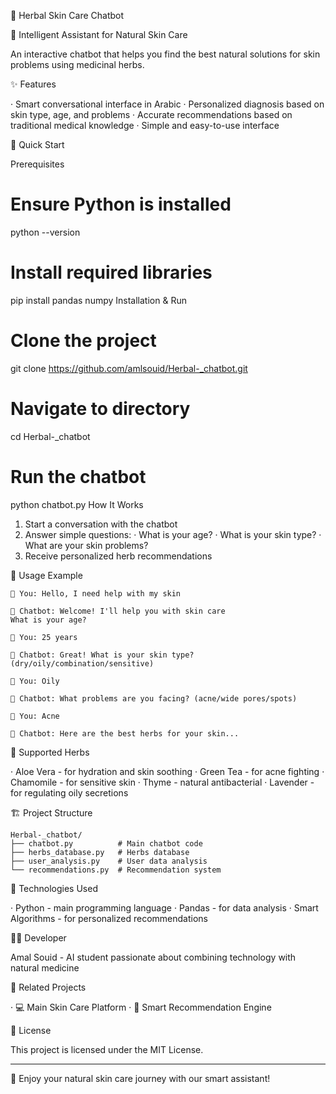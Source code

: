 🤖 Herbal Skin Care Chatbot

🌿 Intelligent Assistant for Natural Skin Care

An interactive chatbot that helps you find the best natural solutions for skin problems using medicinal herbs.

✨ Features

· Smart conversational interface in Arabic
· Personalized diagnosis based on skin type, age, and problems
· Accurate recommendations based on traditional medical knowledge
· Simple and easy-to-use interface

🚀 Quick Start

Prerequisites
# Ensure Python is installed
python --version

# Install required libraries
pip install pandas numpy
Installation & Run
# Clone the project
git clone https://github.com/amlsouid/Herbal-_chatbot.git

# Navigate to directory
cd Herbal-_chatbot

# Run the chatbot
python chatbot.py
 How It Works

1. Start a conversation with the chatbot
2. Answer simple questions:
   · What is your age?
   · What is your skin type?
   · What are your skin problems?
3. Receive personalized herb recommendations

📝 Usage Example

```
👤 You: Hello, I need help with my skin

🤖 Chatbot: Welcome! I'll help you with skin care
What is your age?

👤 You: 25 years

🤖 Chatbot: Great! What is your skin type? (dry/oily/combination/sensitive)

👤 You: Oily

🤖 Chatbot: What problems are you facing? (acne/wide pores/spots)

👤 You: Acne

🤖 Chatbot: Here are the best herbs for your skin...
```

🌱 Supported Herbs

· Aloe Vera - for hydration and skin soothing
· Green Tea - for acne fighting
· Chamomile - for sensitive skin
· Thyme - natural antibacterial
· Lavender - for regulating oily secretions

🏗️ Project Structure

```
Herbal-_chatbot/
├── chatbot.py          # Main chatbot code
├── herbs_database.py   # Herbs database
├── user_analysis.py    # User data analysis
└── recommendations.py  # Recommendation system
```

🔧 Technologies Used

· Python - main programming language
· Pandas - for data analysis
· Smart Algorithms - for personalized recommendations

👩‍💻 Developer

Amal Souid - AI student passionate about combining technology with natural medicine

🌟 Related Projects

· 💻 Main Skin Care Platform
· 🧠 Smart Recommendation Engine

📄 License

This project is licensed under the MIT License.

---

💫 Enjoy your natural skin care journey with our smart assistant!
